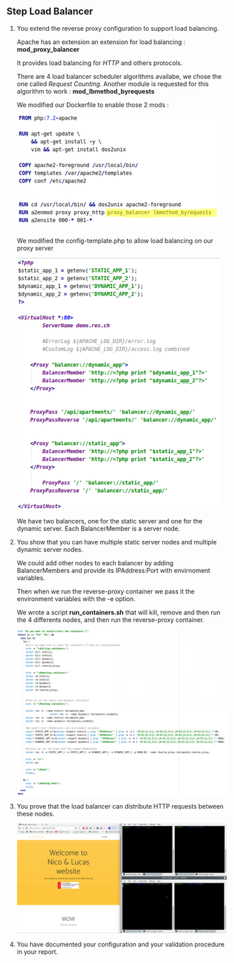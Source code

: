 ## Step Load Balancer

1. You extend the reverse proxy configuration to support load balancing.

    Apache has an extension an extension for load balancing : **mod_proxy_balancer**
    
    It provides load balancing for *HTTP* and others protocols.
    
    There are 4 load balancer scheduler algorithms availabe, we chose the one called
    *Request Counting*. Another module is requested for this algorithm to work : **mod_lbmethod_byrequests**
    
    We modified our Dockerfile to enable those 2 mods :
    
    ![](./img/lbDockerfile.png)
    
    We modified the config-template.php to allow load balancing on our proxy server
    
    ![](./img/lbConfigTemplate.png)
    
    We have two balancers, one for the static server and one for the dynamic server.
    Each BalancerMember is a server node.
    
    
2. You show that you can have multiple static server nodes and multiple dynamic server nodes.

    We could add other nodes to each balancer by adding  BalancerMembers and provide its IPAddress:Port with envirnoment
    variables.
    
    Then when we run the reverse-proxy container we pass it the environment variables with the -e option.
    
    We wrote a script **run_containers.sh** that will kill, remove and then run the 4 differents nodes, and then run
    the reverse-proxy container.
    
    ![](./img/script.png)
    
3. You prove that the load balancer can distribute HTTP requests between these nodes.

    ![](./img/lb.gif)
    
4. You have documented your configuration and your validation procedure in your report.